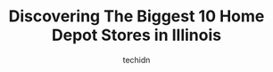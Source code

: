---
layout: ampstory
image: https://i0.wp.com/www.depkes.org/wp-content/uploads/2023/06/home-depot-0-in-illinois-1685967776.jpeg?resize=640,853
author: techidn
featured: false
description: Discover the impressive array of Home Depot options in Illinois, where you can find 10 of the largest Home Depot establishments in the area. From renowned classics to hidden gems, Illinois o
title: Discovering The Biggest 10 Home Depot Stores in Illinois
cover:
   title: Discovering The Biggest 10 Home Depot Stores in Illinois
   subtitle: Rickpate
   background: https://www.depkes.org/wp-content/uploads/2023/06/home-depot-0-in-illinois-1685967776.jpeg

pages: 
 - layout: thirds
   top: <h1>#1 The Home Depot</h1>
   bottom: "<p>Came into Home Depot last week and saw a nice fleece lined cap that I regretted not buying. So came back today to buy the cap and the section it was in had been rearrange</p>"
   background: https://www.depkes.org/wp-content/uploads/2023/06/home-depot-1-in-illinois-1685967777.jpeg
   backgroundblur: true
 - layout: thirds
   top: <h1>#2 The Home Depot</h1>
   bottom: "<p>3500 N Kimball Ave, Chicago, IL 60618, United States</p>"
   background: https://www.depkes.org/wp-content/uploads/2023/06/home-depot-2-in-illinois-1685967778.jpeg
   cta:
      link: https://www.depkes.org/blog/discovering-the-biggest-10-home-depot-stores-in-illinois/
      text: Discovering The Biggest 10 Home Depot Stores in Illinois
 - layout: thirds
   top: <h1>#3 The Home Depot</h1>
   bottom: "<p>1300 S Clinton St, Chicago, IL 60607, United States</p>"
   background: https://www.depkes.org/wp-content/uploads/2023/06/home-depot-3-in-illinois-1685967778.jpeg
   cta:
      link: https://www.depkes.org/blog/discovering-the-biggest-10-home-depot-stores-in-illinois/
      text: Discovering The Biggest 10 Home Depot Stores in Illinois
 - layout: thirds
   top: <h1>#4 The Home Depot</h1>
   bottom: "<p>2803 S Cicero Ave, Cicero, IL 60804, United States</p>"
   background: https://images.unsplash.com/photo-1615749413727-825b59a857b5?ixlib=rb-4.0.3&ixid=MnwxMjA3fDB8MHxwaG90by1wYWdlfHx8fGVufDB8fHx8&auto=format&fit=crop&w=640&h=853&q=80
   cta:
      link: https://www.depkes.org/blog/discovering-the-biggest-10-home-depot-stores-in-illinois/
      text: Discovering The Biggest 10 Home Depot Stores in Illinois
 - layout: thirds
   top: <h1>#5 The Home Depot</h1>
   bottom: "<p>4060 W 95th St, Oak Lawn, IL 60453, United States</p>"
   background: https://images.unsplash.com/photo-1546497974-b213c9efb599?ixlib=rb-4.0.3&ixid=MnwxMjA3fDB8MHxwaG90by1wYWdlfHx8fGVufDB8fHx8&auto=format&fit=crop&w=640&h=853&q=80
   cta:
      link: https://www.depkes.org/blog/discovering-the-biggest-10-home-depot-stores-in-illinois/
      text: Discovering The Biggest 10 Home Depot Stores in Illinois
 - layout: thirds
   top: <h1>#6 The Home Depot</h1>
   bottom: "<p>7200 S Cicero Ave, Chicago, IL 60629, United States</p>"
   background: https://images.unsplash.com/photo-1524169358666-79f22534bc6e?ixlib=rb-4.0.3&ixid=MnwxMjA3fDB8MHxwaG90by1wYWdlfHx8fGVufDB8fHx8&auto=format&fit=crop&w=640&h=853&q=80
   cta:
      link: https://www.depkes.org/blog/discovering-the-biggest-10-home-depot-stores-in-illinois/
      text: Discovering The Biggest 10 Home Depot Stores in Illinois
 - layout: thirds
   top: <h1>#7 The Home Depot</h1>
   bottom: "<p>600 Meacham Rd, Elk Grove Village, IL 60007, United States</p>"
   background: https://images.unsplash.com/photo-1509114397022-ed747cca3f65?ixlib=rb-4.0.3&ixid=MnwxMjA3fDB8MHxwaG90by1wYWdlfHx8fGVufDB8fHx8&auto=format&fit=crop&w=640&h=853&q=80
   cta:
      link: https://www.depkes.org/blog/discovering-the-biggest-10-home-depot-stores-in-illinois/
      text: Discovering The Biggest 10 Home Depot Stores in Illinois
 - layout: thirds
   middle: Continue reading...
   background: https://images.unsplash.com/photo-1564951434112-64d74cc2a2d7?ixlib=rb-4.0.3&ixid=MnwxMjA3fDB8MHxwaG90by1wYWdlfHx8fGVufDB8fHx8&auto=format&fit=crop&w=640&h=853&q=80
   cta:
      link: https://www.depkes.org/blog/discovering-the-biggest-10-home-depot-stores-in-illinois/
      text: Discovering The Biggest 10 Home Depot Stores in Illinois
      
---